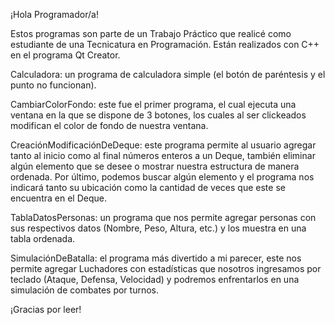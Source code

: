 ¡Hola Programador/a!

Estos programas son parte de un Trabajo Práctico que realicé como estudiante de una Tecnicatura en Programación. Están realizados con C++ en el programa Qt Creator.

Calculadora: un programa de calculadora simple (el botón de paréntesis y el punto no funcionan).

CambiarColorFondo: este fue el primer programa, el cual ejecuta una ventana en la que se dispone de 3 botones, los cuales al ser clickeados modifican el color de fondo de nuestra ventana.

CreaciónModificaciónDeDeque: este programa permite al usuario agregar tanto al inicio como al final números enteros a un Deque, también eliminar algún elemento que se desee o mostrar nuestra estructura de manera ordenada. Por último, podemos buscar algún elemento y el programa nos indicará tanto su ubicación como la cantidad de veces que este se encuentra en el Deque.

TablaDatosPersonas: un programa que nos permite agregar personas con sus respectivos datos (Nombre, Peso, Altura, etc.) y los muestra en una tabla ordenada.

SimulaciónDeBatalla: el programa más divertido a mi parecer, este nos permite agregar Luchadores con estadísticas que nosotros ingresamos por teclado (Ataque, Defensa, Velocidad) y podremos enfrentarlos en una simulación de combates por turnos.

¡Gracias por leer!
